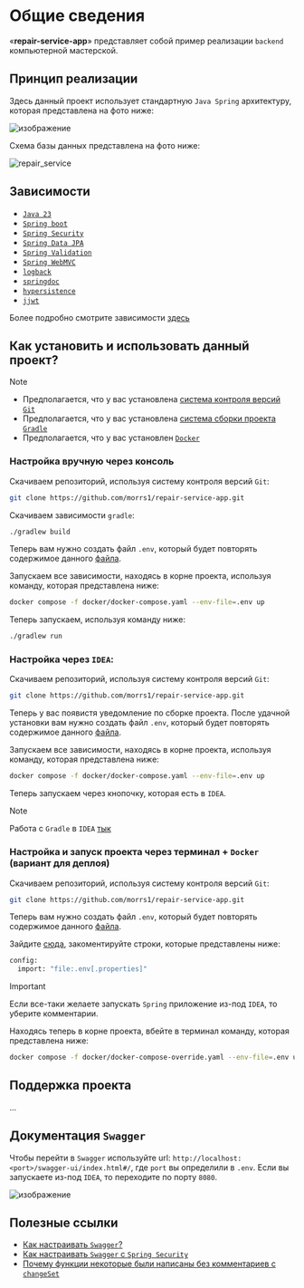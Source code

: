 # Общие сведения

«**repair-service-app**» представляет собой пример реализации `backend` компьютерной мастерской.

## Принцип реализации

Здесь данный проект использует стандартную `Java Spring` архитектуру, которая представлена на фото ниже:

![изображение](https://github.com/user-attachments/assets/52af3dc1-9aa6-4d39-ad0c-6b6ddf59ea13)

Схема базы данных представлена на фото ниже:

![repair_service](https://github.com/user-attachments/assets/973001dc-0900-45be-a281-27fc4ce5b57d)

## Зависимости

- [`Java 23`](https://www.oracle.com/java/technologies/downloads/)
- [`Spring boot`](https://spring.io/projects/spring-boot)
- [`Spring Security`](https://spring.io/projects/spring-security)
- [`Spring Data JPA`](https://spring.io/projects/spring-data-jpa)
- [`Spring Validation`](https://spring.io/guides/gs/validating-form-input)
- [`Spring WebMVC`](https://docs.spring.io/spring-framework/reference/web/webmvc.html)
- [`logback`](https://docs.spring.io/spring-boot/docs/2.1.8.RELEASE/reference/html/howto-logging.html)
- [`springdoc`](https://springdoc.org/)
- [`hypersistence`](https://github.com/vladmihalcea/hypersistence-utils)
- [`jjwt`](https://github.com/jwtk/jjwt)

Более подробно смотрите зависимости [здесь](build.gradle.kts)

## Как установить и использовать данный проект? 

> [!NOTE]
> - Предполагается, что у вас установлена [система контроля версий `Git`](https://git-scm.com/book/ru/v2/%D0%92%D0%B2%D0%B5%D0%B4%D0%B5%D0%BD%D0%B8%D0%B5-%D0%9E-%D1%81%D0%B8%D1%81%D1%82%D0%B5%D0%BC%D0%B5-%D0%BA%D0%BE%D0%BD%D1%82%D1%80%D0%BE%D0%BB%D1%8F-%D0%B2%D0%B5%D1%80%D1%81%D0%B8%D0%B9)
> - Предполагается, что у вас установлена [система сборки проекта `Gradle`](https://gradle.org/)
> - Предполагается, что у вас установлен [`Docker`](https://www.docker.com/)

### Настройка вручную через консоль

Скачиваем репозиторий, используя систему контроля версий `Git`: 

```bash
git clone https://github.com/morrs1/repair-service-app.git
```

Скачиваем зависимости `gradle`:

```bash
./gradlew build
```

Теперь вам нужно создать файл `.env`, который будет повторять содержимое данного [файла](.env.example). 

Запускаем все зависимости, находясь в корне проекта, используя команду, которая представлена ниже:

```bash
docker compose -f docker/docker-compose.yaml --env-file=.env up
```

Теперь запускаем, используя команду ниже:

```bash
./gradlew run
```

### Настройка через `IDEA`:

Скачиваем репозиторий, используя систему контроля версий `Git`: 

```bash
git clone https://github.com/morrs1/repair-service-app.git
```

Теперь у вас появистя уведомление по сборке проекта. После удачной установки вам нужно создать файл `.env`, который будет повторять содержимое данного [файла](.env.example). 

Запускаем все зависимости, находясь в корне проекта, используя команду, которая представлена ниже:

```bash
docker compose -f docker/docker-compose.yaml --env-file=.env up
```

Теперь запускаем через кнопочку, которая есть в `IDEA`. 

> [!NOTE]
> Работа с `Gradle` в `IDEA` [тык](https://www.jetbrains.com/help/idea/gradle.html)

### Настройка и запуск проекта через терминал + `Docker` (вариант для деплоя)

Скачиваем репозиторий, используя систему контроля версий `Git`: 

```bash
git clone https://github.com/morrs1/repair-service-app.git
```

Теперь вам нужно создать файл `.env`, который будет повторять содержимое данного [файла](.env.example). 

Зайдите [сюда](src/main/resources/application.yml), закоментируйте строки, которые представлены ниже:

```bash
config:
  import: "file:.env[.properties]"
```

> [!IMPORTANT]
> Если все-таки желаете запускать `Spring` приложение из-под `IDEA`, то уберите комментарии. 

Находясь теперь в корне проекта, вбейте в терминал команду, которая представлена ниже:

```bash
docker compose -f docker/docker-compose-override.yaml --env-file=.env up
```

## Поддержка проекта

...

## Документация `Swagger`

Чтобы перейти в `Swagger` используйте url: `http://localhost:<port>/swagger-ui/index.html#/`, где `port` вы определили в `.env`.
Если вы запускаете из-под `IDEA`, то переходите по порту `8080`.

![изображение](https://github.com/user-attachments/assets/9afd0b1c-813e-4b8f-b0bb-8162e513ba7d)


## Полезные ссылки

- [Как настраивать `Swagger`?](https://struchkov.dev/blog/ru/api-swagger/)
- [Как настраивать `Swagger` c `Spring Security`](https://www.javainuse.com/boot3/sec/8)
- [Почему функции некоторые были написаны без комментариев с `changeSet`](https://stackoverflow.com/questions/34712347/create-function-from-sql-script-by-liquibase)
